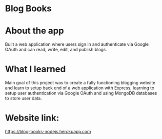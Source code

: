 # Blog Books

# About the app

Built a web application where users sign in and authenticate via Google OAuth and can read, write, edit, and publish blogs.

# What I learned

Main goal of this project was to create a fully functioning blogging website and learn to setup back end of a web application with Express, learning to setup user authentication via Google OAuth and using MongoDB databases to store user data. 

# Website link:
https://blog-books-nodejs.herokuapp.com
